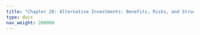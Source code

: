 ```yaml
---
title: "Chapter 20: Alternative Investments: Benefits, Risks, and Structure"
type: docs
nav_weight: 200000
---
```

